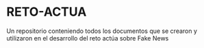 # RETO-ACTUA
Un repositorio conteniendo todos los documentos que se crearon y utilizaron en el desarrollo del reto actúa sobre Fake News
